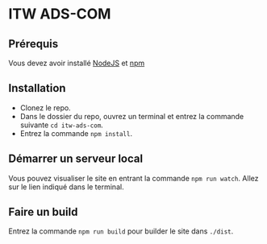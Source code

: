 # ITW ADS-COM

## Prérequis

Vous devez avoir installé [NodeJS](https://nodejs.org/en/download) et [npm](https://docs.npmjs.com/downloading-and-installing-node-js-and-npm)

## Installation

- Clonez le repo.
- Dans le dossier du repo, ouvrez un terminal et entrez la commande suivante `cd itw-ads-com`.
- Entrez la commande `npm install`.

## Démarrer un serveur local

Vous pouvez visualiser le site en entrant la commande `npm run watch`.
Allez sur le lien indiqué dans le terminal.

## Faire un build

Entrez la commande `npm run build` pour builder le site dans `./dist`.
